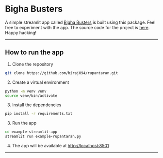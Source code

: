 # Bigha Busters

A simple streamlit app called [Bigha Busters](https://bigha-busters.streamlit.app/) is built using this package. Feel free to experiment with the app. The source code for the project is [here](https://github.com/biraj094/rupantaran/tree/main/example-streamlit-app). Happy hacking!

---

## How to run the app

1. Clone the repository

```bash
git clone https://github.com/biraj094/rupantaran.git
```

2. Create a virtual environment

```bash
python -m venv venv
source venv/bin/activate
```

3. Install the dependencies

```bash
pip install -r requirements.txt
```

3. Run the app

```bash
cd example-streamlit-app
streamlit run example-rupantaran.py
```

4. The app will be available at [http://localhost:8501](http://localhost:8501)

---
